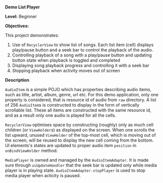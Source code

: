 **Demo List Player**

**Level:** Beginner

**Objectives:**

This project demonstrates:

 1. Use of `RecyclerView` to show list of songs. Each list item (cell) displays play/pause button and a seek bar to control the playback of the audio.
 2. Controlling playback of a song with a play/pause button and updating button state when playback is toggled and completed 
 3. Displaying song playback progress and controlling it with a seek bar
 4. Stopping playback when activity moves out of screen

**Description**

`AudioItem` is a simple POJO which has properties describing audio items, such as title, artist, album, genre, url etc. For this demo application, only one property is considered, that is resource id of audio from `raw` directory. A list of 256 `AudioItem`s is constructed to display in the form of vertically scrollable list. These all items are constructed with the same resource id, and as a result only one audio is played for all the cells.

`RecyclerView` optimises space by constructing (roughly) only as much cell children (or `ViewHolder`s) as displayed on the screen. When one scrolls the list upward, unused `ViewHolder` of the top-most cell, which is moving out of the screen, will be reused to display the new cell coming from the bottom. UI elements's states are updated to proper audio item `position` in `onBindViewHolder` method.

`MediaPlayer` is owned and managed by the `AudioItemAdapter`. It is made sure through `uiUpdateHandler` that the seek bar is updated only while media player is in playing state. `AudioItemAdapter.stopPlayer` is used to stop media player when acticity is paused.